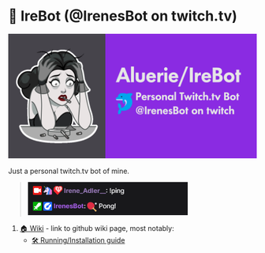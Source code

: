 # 🐬 IreBot (@IrenesBot on twitch.tv)

![IreBot Social Preview](<assets/images/profile/GitHub - Social Preview.png>)

Just a personal twitch.tv bot of mine.

> ![IreBot Display Name](<assets/images/display_name.png>)

1. [🏠 Wiki](https://github.com/Aluerie/IreBot/wiki) - link to github wiki page, most notably:
    * [🛠️ Running/Installation guide](https://github.com/Aluerie/IreBot/wiki/%F0%9F%9B%A0%EF%B8%8FRunning-Installation-guide)
